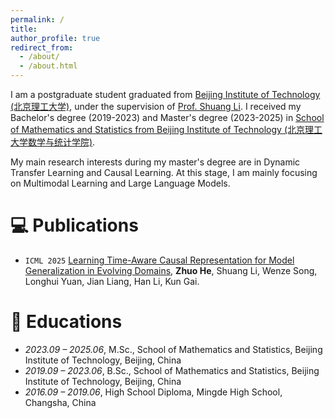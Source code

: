 ```yaml
---
permalink: /
title: 
author_profile: true
redirect_from: 
  - /about/
  - /about.html
---
```


I am a postgraduate student graduated from [Beijing Institute of Technology (北京理工大学)](https://www.bit.edu.cn/), under the supervision of [Prof. Shuang Li](https://shuangli.xyz/). I received my Bachelor's degree (2019-2023) and Master's degree (2023-2025) in [School of Mathematics and Statistics from Beijing Institute of Technology (北京理工大学数学与统计学院)](https://math.bit.edu.cn/). 

My main research interests during my master's degree are in Dynamic Transfer Learning and Causal Learning. At this stage, I am mainly focusing on Multimodal Learning and Large Language Models.

# 💻 Publications
- ``ICML 2025`` [Learning Time-Aware Causal Representation for Model Generalization in Evolving Domains](https://arxiv.org/abs/2506.17718), **Zhuo He**, Shuang Li, Wenze Song, Longhui Yuan, Jian Liang, Han Li, Kun Gai.

# 📖 Educations
- *2023.09 – 2025.06*, M.Sc., School of Mathematics and Statistics, Beijing Institute of Technology, Beijing, China  
- *2019.09 – 2023.06*, B.Sc., School of Mathematics and Statistics, Beijing Institute of Technology, Beijing, China  
- *2016.09 – 2019.06*, High School Diploma, Mingde High School, Changsha, China
